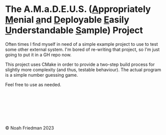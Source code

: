 # The A.M.a.D.E.U.S. (<u>A</u>ppropriately <u>M</u>enial <u>a</u>nd <u>D</u>eployable <u>E</u>asily <u>U</u>nderstandable <u>S</u>ample) Project

Often times I find myself in need of a simple example project to use to test some other external system.
I'm bored of re-writing that project, so I'm just going to put it in a GH repo now.


This project uses CMake in order to provide a two-step build process for slightly more complexity (and thus, testable behaviour).
The actual program is a simple number guessing game.


Feel free to use as needed.

<br /><br /><br />
---
© Noah Friedman 2023

